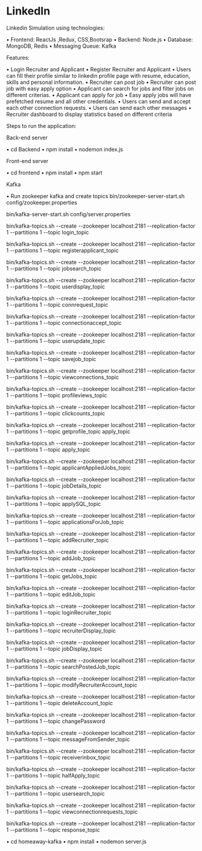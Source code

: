 # LinkedIn
Linkedin Simulation using technologies:

• Frontend: ReactJs ,Redux, CSS,Bootsrap
• Backend:  Node.js
• Database: MongoDB, Redis
• Messaging Queue: Kafka

Features:

• Login Recruiter and Applicant
• Register Recruiter and Applicant
• Users can fill their profile similar to linkedin profile page with resume, education, skills and personal information.
• Recruiter can post job 
• Recruiter can post job with easy apply option
• Applicant can search for jobs and filter jobs on different criterias.
• Applicant can apply for job
• Easy apply jobs will have prefetched resume and all other credentials.
• Users can send and accept each other connection requests.
• Users can send each other messages
• Recruiter dashboard to display statistics based on different criteria 


Steps to run the application:

Back-end server

• cd Backend
• npm install
• nodemon index.js

Front-end server

• cd frontend
• npm install
• npm start

Kafka

• Run zookeeper kafka and create topics 
bin/zookeeper-server-start.sh config/zookeeper.properties

bin/kafka-server-start.sh config/server.properties

bin/kafka-topics.sh --create --zookeeper localhost:2181 --replication-factor 1 --partitions 1 --topic login_topic

bin/kafka-topics.sh --create --zookeeper localhost:2181 --replication-factor 1 --partitions 1 --topic registerapplicant_topic

bin/kafka-topics.sh --create --zookeeper localhost:2181 --replication-factor 1 --partitions 1 --topic jobsearch_topic

bin/kafka-topics.sh --create --zookeeper localhost:2181 --replication-factor 1 --partitions 1 --topic userdisplay_topic

bin/kafka-topics.sh --create --zookeeper localhost:2181 --replication-factor 1 --partitions 1 --topic connrequest_topic

bin/kafka-topics.sh --create --zookeeper localhost:2181 --replication-factor 1 --partitions 1 --topic connectionaccept_topic

bin/kafka-topics.sh --create --zookeeper localhost:2181 --replication-factor 1 --partitions 1 --topic userupdate_topic

bin/kafka-topics.sh --create --zookeeper localhost:2181 --replication-factor 1 --partitions 1 --topic savejob_topic

bin/kafka-topics.sh --create --zookeeper localhost:2181 --replication-factor 1 --partitions 1 --topic viewconnections_topic

bin/kafka-topics.sh --create --zookeeper localhost:2181 --replication-factor 1 --partitions 1 --topic profileviews_topic

bin/kafka-topics.sh --create --zookeeper localhost:2181 --replication-factor 1 --partitions 1 --topic clickcounts_topic

bin/kafka-topics.sh --create --zookeeper localhost:2181 --replication-factor 1 --partitions 1 --topic getprofile_topic apply_topic

bin/kafka-topics.sh --create --zookeeper localhost:2181 --replication-factor 1 --partitions 1 --topic apply_topic

bin/kafka-topics.sh --create --zookeeper localhost:2181 --replication-factor 1 --partitions 1 --topic applicantAppliedJobs_topic

bin/kafka-topics.sh --create --zookeeper localhost:2181 --replication-factor 1 --partitions 1 --topic jobDetails_topic

bin/kafka-topics.sh --create --zookeeper localhost:2181 --replication-factor 1 --partitions 1 --topic applySQL_topic

bin/kafka-topics.sh --create --zookeeper localhost:2181 --replication-factor 1 --partitions 1 --topic applicationsForJob_topic

bin/kafka-topics.sh --create --zookeeper localhost:2181 --replication-factor 1 --partitions 1 --topic addRecruiter_topic

bin/kafka-topics.sh --create --zookeeper localhost:2181 --replication-factor 1 --partitions 1 --topic addJob_topic

bin/kafka-topics.sh --create --zookeeper localhost:2181 --replication-factor 1 --partitions 1 --topic getJobs_topic

bin/kafka-topics.sh --create --zookeeper localhost:2181 --replication-factor 1 --partitions 1 --topic editJob_topic

bin/kafka-topics.sh --create --zookeeper localhost:2181 --replication-factor 1 --partitions 1 --topic loginRecruiter_topic


bin/kafka-topics.sh --create --zookeeper localhost:2181 --replication-factor 1 --partitions 1 --topic recruiterDisplay_topic


bin/kafka-topics.sh --create --zookeeper localhost:2181 --replication-factor 1 --partitions 1 --topic jobDisplay_topic


bin/kafka-topics.sh --create --zookeeper localhost:2181 --replication-factor 1 --partitions 1 --topic searchPostedJob_topic

bin/kafka-topics.sh --create --zookeeper localhost:2181 --replication-factor 1 --partitions 1 --topic modifyRecruiterAccount_topic

bin/kafka-topics.sh --create --zookeeper localhost:2181 --replication-factor 1 --partitions 1 --topic deleteAccount_topic

bin/kafka-topics.sh --create --zookeeper localhost:2181 --replication-factor 1 --partitions 1 --topic changePassword

bin/kafka-topics.sh --create --zookeeper localhost:2181 --replication-factor 1 --partitions 1 --topic messageFromSender_topic

bin/kafka-topics.sh --create --zookeeper localhost:2181 --replication-factor 1 --partitions 1 --topic receiverinbox_topic

bin/kafka-topics.sh --create --zookeeper localhost:2181 --replication-factor 1 --partitions 1 --topic halfApply_topic

bin/kafka-topics.sh --create --zookeeper localhost:2181 --replication-factor 1 --partitions 1 --topic usersearch_topic

bin/kafka-topics.sh --create --zookeeper localhost:2181 --replication-factor 1 --partitions 1 --topic viewconnectionrequests_topic

bin/kafka-topics.sh --create --zookeeper localhost:2181 --replication-factor 1 --partitions 1 --topic response_topic


• cd homeaway-kafka
• npm install
• nodemon server.js

